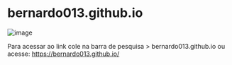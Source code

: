# bernardo013.github.io 
![image](https://github.com/bernardo013/bernardo013.github.io/assets/105383046/f51cfa01-e005-49bf-b331-360b5f699339)

Para acessar ao link cole na barra de pesquisa > bernardo013.github.io ou acesse: https://bernardo013.github.io/ 
